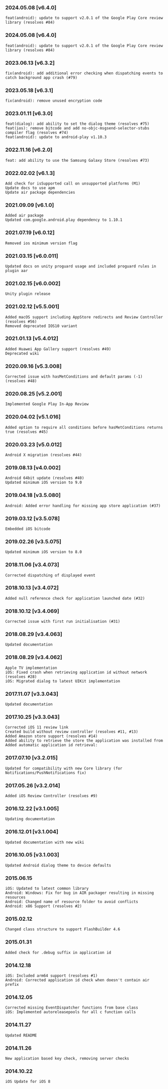 ### 2024.05.08 [v6.4.0]

```
feat(android): update to support v2.0.1 of the Google Play Core review library (resolves #84)
```

### 2024.05.08 [v6.4.0]

```
feat(android): update to support v2.0.1 of the Google Play Core review library (resolves #84)
```

### 2023.06.13 [v6.3.2]

```
fix(android): add additional error checking when dispatching events to catch background app crash (#79)
```

### 2023.05.18 [v6.3.1]

```
fix(android): remove unused encryption code
```

### 2023.01.11 [v6.3.0]

```
feat(dialog): add ability to set the dialog theme (resolves #75)
feat(ios): remove bitcode and add no-objc-msgsend-selector-stubs compiler flag (resolves #74)
feat(android): update to android-play v1.10.3
```

### 2022.11.16 [v6.2.0]

```
feat: add ability to use the Samsung Galaxy Store (resolves #73)
```

### 2022.02.02 [v6.1.3]

```
Add check for isSupported call on unsupported platforms (M1)
Update docs to use apm
Update air package dependencies
```

### 2021.09.09 [v6.1.0]

```
Added air package
Updated com.google.android.play dependency to 1.10.1
```



### 2021.07.19 [v6.0.12]

```
Removed ios minimum version flag
```


### 2021.03.15 [v6.0.011]

```
Updated docs on unity proguard usage and included proguard rules in plugin aar
```

### 2021.02.15 [v6.0.002]

```
Unity plugin release
```


### 2021.02.12 [v5.5.001]

```
Added macOS support including AppStore redirects and Review Controller (resolves #56)
Removed deprecated IOS10 variant
```


### 2021.01.13 [v5.4.012]

```
Added Huawei App Gallery support (resolves #49)
Deprecated wiki
```


### 2020.09.16 [v5.3.008]

```
Corrected issue with hasMetConditions and default params (-1) (resolves #48)
```


### 2020.08.25 [v5.2.001]

```
Implemented Google Play In-App Review
```


### 2020.04.02 [v5.1.016]

```
Added option to require all conditions before hasMetConditions returns true (resolves #45)
```


### 2020.03.23 [v5.0.012]

```
Android X migration (resolves #44)
```


### 2019.08.13 [v4.0.002]

```
Android 64bit update (resolves #40)
Updated minimum iOS version to 9.0
```


### 2019.04.18 [v3.5.080]

```
Android: Added error handling for missing app store application (#37)
```


### 2019.03.12 [v3.5.078]

```
Embedded iOS bitcode
```


### 2019.02.26 [v3.5.075]

```
Updated minimum iOS version to 8.0
```


### 2018.11.06 [v3.4.073]

```
Corrected dispatching of displayed event
```


### 2018.10.13 [v3.4.072]

```
Added null reference check for application launched date (#32)
```


### 2018.10.12 [v3.4.069]

```
Corrected issue with first run initialisation (#31)
```


### 2018.08.29 [v3.4.063]

```
Updated documentation
```


### 2018.08.29 [v3.4.062]

```
Apple TV implementation
iOS: Fixed crash when retrieving application id without network (resolves #28)
iOS: Migrated dialog to latest UIKit implementation

```


### 2017.11.07 [v3.3.043]

```
Updated documentation
```


### 2017.10.25 [v3.3.043]

```
Corrected iOS 11 review link
Created build without review controller (resolves #11, #13)
Added Amazon store support (resolves #14)
Added ability to retrieve the store the application was installed from
Added automatic application id retrieval:
```


### 2017.07.10 [v3.2.015]

```
Updated for compatibility with new Core library (for Notifications/PushNotifications fix)
```


### 2017.05.26 [v3.2.014]

```
Added iOS Review Controller (resolves #9)
```


### 2016.12.22 [v3.1.005]

```
Updating documentation
```


### 2016.12.01 [v3.1.004]

```
Updated documentation with new wiki
```


### 2016.10.05 [v3.1.003]

```
Updated Android dialog theme to device defaults
```


### 2015.06.15

```
iOS: Updated to latest common library
Android: Windows: Fix for bug in AIR packager resulting in missing resources
Android: Changed name of resource folder to avoid conflicts
Android: x86 Support (resolves #2)
```


### 2015.02.12

```
Changed class structure to support FlashBuilder 4.6
```


### 2015.01.31

```
Added check for .debug suffix in application id
```


### 2014.12.18

```
iOS: Included arm64 support (resolves #1) 
Android: Corrected application id check when doesn't contain air prefix 
```


### 2014.12.05

```
Corrected missing EventDispatcher functions from base class
iOS: Implemented autoreleasepools for all c function calls
```


### 2014.11.27

```
Updated README
```


### 2014.11.26

```
New application based key check, removing server checks
```


### 2014.10.22

```
iOS Update for iOS 8
```

